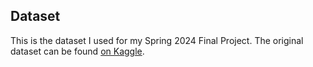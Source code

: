## Dataset
This is the dataset I used for my Spring 2024 Final Project. The original dataset can be found [on Kaggle](https://www.kaggle.com/datasets/kingabzpro/gamblingbehavior-bustabit/data).
